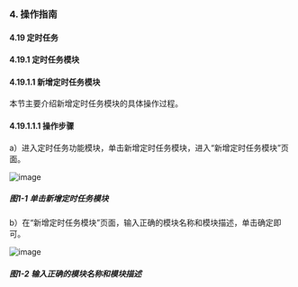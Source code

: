 ### 4. 操作指南

#### 4.19 定时任务

#### 4.19.1 定时任务模块

#### 4.19.1.1 新增定时任务模块

本节主要介绍新增定时任务模块的具体操作过程。

#### 4.19.1.1.1 操作步骤

a）进入定时任务功能模块，单击新增定时任务模块，进入“新增定时任务模块”页面。

![image](https://user-images.githubusercontent.com/79617492/199675468-6f0dc37e-3081-4a0a-be93-2f8e00aaf3eb.png)

##### 图1-1 单击新增定时任务模块

b）在“新增定时任务模块”页面，输入正确的模块名称和模块描述，单击确定即可。

![image](https://user-images.githubusercontent.com/79617492/199675488-faca7233-57c6-4b55-8b94-d729a7b2048e.png)

##### 图1-2 输入正确的模块名称和模块描述

